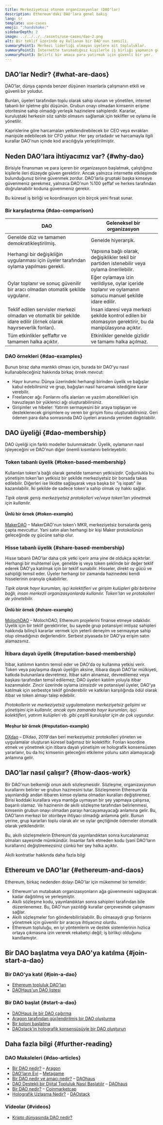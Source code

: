```yaml
---
title: Merkeziyetsiz otonom organizasyonlar (DAO'lar)
description: Ethereum'daki DAO'lara genel bakış
lang: tr
template: use-cases
emoji: ":handshake:"
sidebarDepth: 2
image: ../../../../assets/use-cases/dao-2.png
alt: Bir teklif üzerinde oy kullanan bir DAO'nun temsili.
summaryPoint1: Merkezi liderliği olmayan üyelere ait topluluklar.
summaryPoint2: İnternette tanımadığnız kişilerle iş birliği yapmanın güvenli bir yolu.
summaryPoint3: Belirli bir amaca para yatırmak için güvenli bir yer.
---
```


## DAO'lar Nedir? {#what-are-daos}

DAO'lar, dünya çapında benzer düşünen insanlarla çalışmanın etkili ve güvenli bir yoludur.

Bunları, üyeleri tarafından toplu olarak sahip olunan ve yönetilen, internet tabanlı bir işletme gibi düşünün. Grubun onayı olmadan kimsenin erişme otoritesine sahip olmadığı yerleşik hazinelere sahiplerdir. Kararlar, kuruluştaki herkesin söz sahibi olmasını sağlamak için teklifler ve oylama ile yönetilir.

Kaprislerine göre harcamaları yetkilendirebilecek bir CEO veya evrakları manipüle edebilecek bir CFO yoktur. Her şey ortadadır ve harcamayla ilgili kurallar DAO'nun içinde kod aracılığıyla yerleştirilmiştir.

## Neden DAO'lara ihtiyacımız var? {#why-dao}

Birisiyle finansman ve para içeren bir organizasyon başlatmak, çalıştığınız kişilerle ileri düzeyde güven gerektirir. Ancak yalnızca internette etkileşimde bulunduğunuz birine güvenmek zordur. DAO'larla gruptaki başka kimseye güvenmeniz gerekmez, yalnızca DAO'nun %100 şeffaf ve herkes tarafından doğrulanabilir koduna güvenmeniz gerekir.

Bu küresel iş birliği ve koordinasyon için birçok yeni fırsat sunar.

### Bir karşılaştırma {#dao-comparison}

| DAO                                                                                                                | Geleneksel bir organizasyon                                                                              |
| ------------------------------------------------------------------------------------------------------------------ | -------------------------------------------------------------------------------------------------------- |
| Genelde düz ve tamamen demokratikleştirilmiş.                                                                      | Genelde hiyerarşik.                                                                                      |
| Herhangi bir değişikliğin uygulanması için üyeler tarafından oylama yapılması gerekli.                             | Yapısına bağlı olarak, değişiklikler tekil bir partiden istenebilir veya oylama önerilebilir.            |
| Oylar toplanır ve sonuç güvenilir bir aracı olmadan otomatik şekilde uygulanır.                                    | Eğer oylamaya izin verildiyse, oylar içeride toplanır ve oylamanın sonucu manuel şekilde idare edilir.   |
| Teklif edilen servisler merkezi olmadan ve otomatik bir şekilde idare edilir (örnek olarak hayırseverlik fonları). | İnsan idaresi veya merkezi şekilde kontrol edilen bir otomasyon gerektirir, bu da manipülasyona açıktır. |
| Tüm etkinlikler şeffaftır ve tamamen halka açıktır.                                                                | Etkinlikler genelde gizlidir ve tamamı halka açılmaz.                                                    |

### DAO örnekleri {#dao-examples}

Bunun biraz daha mantıklı olması için, burada bir DAO'yu nasıl kullanabileceğiniz hakkında birkaç örnek mevcut:

- Hayır kurumu: Dünya üzerindeki herhangi birinden üyelik ve bağışlar kabul edebilirsiniz ve grup, bağışları nasıl harcamak istediğine karar verebilir.
- Freelancer ağı: Fonlarını ofis alanları ve yazılım abonelikleri için havuzlayan bir yüklenici ağı oluşturabilirsiniz.
- Girişimler ve hibeler: Yatırım sermayesini bir araya toplayan ve desteklenecek girişimlere oy veren bir girişim fonu oluşturabilirsiniz. Geri ödenen para daha sonrasında DAO üyeleri arasında yeniden dağıtılabilir.

## DAO üyeliği {#dao-membership}

DAO üyeliği için farklı modeller bulunmaktadır. Üyelik, oylamanın nasıl işleyeceğini ve DAO'nun diğer önemli kısımlarını belirleyebilir.

### Token tabanlı üyelik {#token-based-membership}

Kullanılan token'a bağlı olarak genelde tamamen yetkisizdir. Çoğunlukla bu yönetişim token'ları yetkisiz bir şekilde merkeziyetsiz bir borsada takas edilebilir. Diğerleri ise likidite sağlayarak veya başka bir "iş ispatı" ile kazanılabilir. İki şekilde de sadece token'a sahip olmak oy hakkı sağlar.

_Tipik olarak geniş merkeziyetsiz protokolleri ve/veya token'ları yönetmek için kullanılır._

#### Ünlü bir örnek {#token-example}

[MakerDAO](https://makerdao.com) – MakerDAO'nun token'ı MKR, merkeziyetsiz borsalarda geniş çapta mevcuttur. Yani satın alan herhangi bir kişi Maker protokolünün geleceğinde oy gücüne sahip olur.

### Hisse tabanlı üyelik {#share-based-membership}

Hisse tabanlı DAO'lar daha çok yetki içerir ama yine de oldukça açıktırlar. Herhangi bir muhtemel üye, genelde iş veya token şeklinde bir değer teklif ederek DAO'ya katılmak için bir teklif sunabilir. Hisseler, direkt oy gücü ve sahipliği temsil eder. Üyeler herhangi bir zamanda hazinedeki kendi hisselerinin oranıyla çıkabilirler.

_Tipik olarak hayır kurumları, işçi kolektifleri ve girişim kulüpleri gibi birbirine bağlı, insan merkezli organizasyonlarda kullanılır. Token'ları ve protokolleri de yönetebilir._

#### Ünlü bir örnek {#share-example}

[MolochDAO](http://molochdao.com/) – MolochDAO, Ethereum projelerini finanse etmeye odaklıdır. Üyelik için bir teklif gerektirirler, bu sayede grup potansiyel imtiyaz sahipleri hakkında bilinçli kararlar vermek için yeterli deneyim ve sermayeye sahip olup olmadığınızı değerlendirir. Serbest piyasada bir DAO'ya erişim satın alamazsınız.

### İtibara dayalı üyelik {#reputation-based-membership}

İtibar, katılımın kanıtını temsil eder ve DAO'da oy kullanma yetkisi verir. Token veya paylaşıma dayalı üyeliğin aksine, itibara dayalı DAO'lar mülkiyeti, katkıda bulunanlara devretmez. İtibar satın alınamaz, devredilemez veya başkası tarafından temsil edilemez; DAO üyeleri katılım yoluyla itibar kazanmalıdır. Zincir üzerinde oylama izinsizdir ve potansiyel üyeler, DAO'ya katılmak için serbestçe teklif gönderebilir ve katkıları karşılığında ödül olarak itibar ve token almayı talep edebilir.

_Protokollerin ve merkeziyetsiz uygulamaların merkeziyetsiz gelişimi ve yönetişimi için kullanılır, ancak aynı zamanda hayır kurumları, işçi kolektifleri, yatırım kulüpleri vb. gibi çeşitli kuruluşlar için de çok uygundur._

#### Meşhur bir örnek {#reputation-example}

[DXdao](https://DXdao.eth.link) – DXdao, 2019'dan beri merkeziyetsiz protokolleri yöneten ve uygulamalar oluşturan küresel bağımsız bir kolektiftir. Fonları koordine etmek ve yönetmek için itibara dayalı yönetişim ve holografik konsensüsten yararlanır, bu da hiç kimsenin geleceğini etkileme yolunu satın alamayacağı anlamına gelir.

## DAO'lar nasıl çalışır? {#how-daos-work}

Bir DAO'nun belkemiği onun akıllı sözleşmesidir. Sözleşme, organizasyonun kurallarını belirler ve grubun hazinesini tutar. Sözleşmenin Ethereum'da yayınlandığı andan itibaren kimse oylama olmadan kuralları değiştiremez. Birisi koddaki kurallara veya mantığa uymayan bir şey yapmaya çalışırsa, başarılı olamaz. Ve hazinenin de akıllı sözleşme tarafından belirlenmesi, kimsenin grubun onayı olmadan parayı harcayamayacağı anlamına gelir. Bu, DAO'ların merkezi bir otoriteye ihtiyacı olmadığı anlamına gelir. Bunun yerine, grup kararları toplu olarak alır ve oylar geçtiğinde ödemeler otomatik olarak yetkilendirilir.

Bu, akıllı sözleşmelerin Ethereum'da yayınlandıktan sonra kurcalanamaz olmaları sayesinde mümkündür. İnsanlar fark etmeden kodu (yani DAO'ların kurallarını) değiştiremezsiniz çünkü her şey halka açıktır.

<DocLink to="/smart-contracts/">
  Akıllı kontratlar hakkında daha fazla bilgi
</DocLink>

## Ethereum ve DAO'lar {#ethereum-and-daos}

Ethereum, birkaç nedenden dolayı DAO'lar için mükemmel bir temeldir:

- Ethereum'un mutabakatı organizasyonların ağa güvenmesini sağlayacak kadar dağıtılmış ve yerleşmiştir.
- Akıllı sözleşme kodu, yayınlandıktan sonra sahipleri tarafından bile düzenlenemez. Bu, DAO'nun yazıldığı kurallar çerçevesinde çalışmasını sağlar.
- Akıllı sözleşmeler fon gönderebilir/alabilir. Bu olmasaydı grup fonlarını yönetmek için güvenilir bir aracıya ihtiyacınız olurdu.
- Ethereum topluluğu, en iyi yöntemlerin ve destek sistemlerinin hızlıca ortaya çıkmasına izin vererek rekabetçi değil; iş birlikçi olduğunu kanıtlamıştır.

## Bir DAO başlatma veya DAO'ya katılma {#join-start-a-dao}

### Bir DAO'ya katıl {#join-a-dao}

- [Ethereum topluluk DAO'ları](/community/get-involved/#decentralized-autonomous-organizations-daos)
- [DAOHaus'un DAO listesi](https://app.daohaus.club/explore)

### Bir DAO başlat {#start-a-dao}

- [DAOHaus ile bir DAO çağırma](https://app.daohaus.club/summon)
- [Aragon tarafından güçlendirilmiş bir DAO oluşturma](https://aragon.org/product)
- [Bir koloni başlatma](https://colony.io/)
- [DAOstack'in holografik konsensüsüyle bir DAO oluşturun](https://alchemy.daostack.io/daos/create)

## Daha fazla bilgi {#further-reading}

### DAO Makaleleri {#dao-articles}

- [Bir DAO nedir?](https://aragon.org/dao) – [Aragon](https://aragon.org/)
- [DAO'ların Evi](https://wiki.metagame.wtf/docs/great-houses/house-of-daos) – [Metagame](https://wiki.metagame.wtf/)
- [Bir DAO nedir ve amacı nedir?](https://daohaus.substack.com/p/-what-is-a-dao-and-what-is-it-for) – [DAOhaus](https://daohaus.club/)
- [DAO Destekli bir Dijital Topluluk Nasıl Başlatılır](https://daohaus.substack.com/p/four-and-a-half-steps-to-start-a) – [DAOhaus](https://daohaus.club/)
- [Bir DAO nedir?](https://coinmarketcap.com/alexandria/article/what-is-a-dao) – [Coinmarketcap](https://coinmarketcap.com)
- [Holografik Uzlaşma Nedir?](https://medium.com/daostack/holographic-consensus-part-1-116a73ba1e1c) - [DAOstack](https://daostack.io/)

### Videolar {#videos}

- [Kripto dünyasında DAO nedir?](https://youtu.be/KHm0uUPqmVE)

